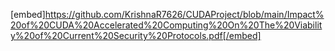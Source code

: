 [embed]https://github.com/KrishnaR7626/CUDAProject/blob/main/Impact%20of%20CUDA%20Accelerated%20Computing%20On%20The%20Viability%20of%20Current%20Security%20Protocols.pdf[/embed]
